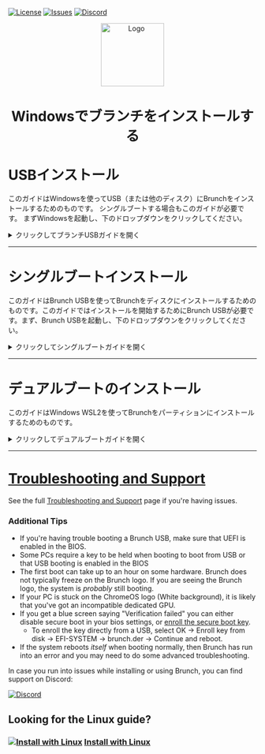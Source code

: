 <div id="top"></div>

<!-- Shields/Logos -->
[![License][license-shield]][license-url]
[![Issues][issues-shield]][issues-url]
[![Discord][discord-shield]][discord-url]
<!-- Project Logo -->
<p align="center">
  <a href="https://github.com/sebanc/brunch" title="Brunch">
   <img src="../Images/terminal_icon-512.png" width="128px" alt="Logo"/>
  </a>
</p>
<h1 align="center">Windowsでブランチをインストールする</h1>

<!-- Installation Guides -->
# USBインストール
このガイドはWindowsを使ってUSB（または他のディスク）にBrunchをインストールするためのものです。 シングルブートする場合もこのガイドが必要です。 まずWindowsを起動し、下のドロップダウンをクリックしてください。

<details>
  <summary>クリックしてブランチUSBガイドを開く</summary>

### 必要条件
- 管理者アクセス。
- ターゲットディスク/USBは16GB以上であること。
  - また、Windowsのインストールに約16GBの空き容量が必要です。
- WSL2によるLinuxのインストール
- `pv`, `tar`, `unzip` および `cgpt` パッケージである.
- ブランチを起動するための[互換PC][互換性]。
- Linuxターミナルを初級レベルで理解していること。
  - このガイドは、このプロセスをできるだけ簡単にすることを目的としているが、基本を知っておくことは期待されている。

### リカバリー
1. お使いのCPUに適したリカバリーをダウンロードしてください。 以下のリストを参考にしてください。 最新のBrunchリリース番号と一致するリカバリーを選択する必要はありません。
  
#### Intel
* 第8世代と第9世代： Intelの場合は"[shyvana][recovery-shyvana]"、Celeronの場合は"[bobba][recovery-bobba]"
* 第10世代: "[jinlon][recovery-jinlon]".
* 第11世代以上: "[voxel][recovery-voxel]".
#### AMD
* Ryzen: "[gumboz][recovery-gumboz]".

リカバリーは上記のリンクをクリックしてご覧ください。 また、[cros.tech][cros-tech]にアクセスし、ご希望のリカバリーを検索することでも見つけることができます。

ご希望のリカバリーを選択した後、特定のリリースを選択することができます。 投稿されたリリースは現在のリリースより遅れている場合がありますが、これは通常のことで、後で現在のリリースにアップデートすることができます。 通常、利用可能な最新リリースを使用することをお勧めします。

### ファイルの収集
2. ブランチのファイルはGitHubリポジトリからダウンロードしてください。他のサイトにあるファイルやオンラインビデオにリンクされているファイルは使用しないでください。 [releases tab][releases-tab]はGitHubのメインページの右側の列の一番下にありますが、一般的には [latest release][latest-release]を使うことが推奨されています。

リリースをダウンロードする際は、リリース記事の下にあるアセットからbrunch...tar.gzファイルを選択してください。 ソースコードファイルは必要ありませんので、ダウンロードしないでください。

続行する前に、WSL2を使ってマイクロソフトストアからLinuxディストロをインストールし、ディストロをセットアップして使用できる状態にしておく必要があります。 システムによってはセットアップが複雑な場合があるので、オンラインリソースを参照してください。

### ターミナルの準備
3. Brunchリリースと選択したChromeOSリカバリーの両方のファイルをダウンロードしたら、WSL2を起動します。
4. pv、cgpt、tar、unzipがインストールされていることを確認する。

```sudo apt update && sudo apt -y install pv cgpt tar unzip```
  * 私の例では、DebianとUbuntuベースのディストロ用のパッケージマネージャーである`apt`を使用している。 Arch を使っている場合は、cgpt にアクセスするために [vboot-utils][vboot-utils] が必要で、それ以外をインストールするには別のパッケージマネージャーが必要になるかもしれません。

4b. Linux のリリースによっては、上記の依存関係をインストールするために `universe` リポジトリが必要になる場合があります。 もし、依存関係が利用できないというエラーが表示された場合は、このコマンドで `universe` レポジトリを追加し、その後でもう一度前のステップを試してください。

```sudo add-apt-repository universe```
  
5. すべての依存関係がインストールされたら、ファイルをダウンロードしたディレクトリに `cd` してください。
  * username`をあなたの*Windows*ユーザー名に置き換えてください。
  * linuxのターミナルは大文字と小文字を区別します。

```cd /mnt/c/Users/username/Downloads```
  
6. tar`を使ってBrunchアーカイブを取り出す。
  * `brunch_filename.tar.gz` を実際のファイル名に置き換えてください。

```tar zxvf brunch_filename.tar.gz```
  
7. `unzip`を使用してChromeOSリカバリを解凍する。
  * chromeos_filename.bin.zip`を実際のファイル名に置き換える。

```unzip chromeos_filename.bin.zip```

完了すると、ブランチアーカイブから4つの新しいファイルと、次のステップで使用するリカバリビンができます。

### ブランチ

8. ファイルの準備ができたら、Brunchのインストールは完了です。
  * 前と同じように、`chromeos_filename.bin`をbinファイルの実際のファイル名に置き換える。

```sudo bash chromeos-install.sh -src chromeos_filename.bin -dst chromeos.img```

スクリプトが確認を求めてくる。 インストールの準備ができたら、プロンプトに `yes` と入力してください。

ディスクの速度によってはインストールに時間がかかるかもしれません。 GPTヘッダーのエラーがいくつか出るかもしれませんが、無視してください。

インストールが終了すると、ChromeOSがインストールされたことが報告されます。 ターミナルを閉じる前に、追加のエラーがないことを確認してください。 エラーがなければ、問題ありません！

### USBを作る

9. WSL2は直接ディスクにアクセスできないので、WSL2でimgを作成し、[Rufus][rufus-link]や[Etcher][etcher-link]などの別のプログラムを使ってディスクをUSBに書き込みます。お好みのプログラムを開き、ダウンロードフォルダ内のchromeos.imgを選択し、USBに書き込みます。

### 次のステップ
  
USBまたは2台目の内蔵ディスクにインストールした場合は、Brunchを起動する準備ができているはずです。 USBにインストールした場合は、接続したまま再起動してください。 最初の起動に時間がかかるのは普通です。

* 最初の起動は、[changing kernels][change-kernels]や[framework options][framework-options]のような重要なものをセットアップするのに最適なタイミングである。
* もし何か問題があれば、[Brunch Configuration Menu][edit-brunch-config] でパッチや解決策を確認することを強くお勧めします。
* この時点で、お使いのデバイスは、実際のサイズに関係なく、インストールが14GBしかないと誤って表示する可能性があります。これは、**Ctrl + Alt + F2**を使用して起動画面で開発者シェルを開くことで修正できます。
  * `root`としてログインしてください。パスワードはないはずです。
  * `resize-data`と入力し、終了したらPCを再起動する。 これで報告されたサイズが正確になるはずです。

## セキュアブート
  
10. セキュアブートが有効になっている場合、起動時に「検証に失敗しました： (15) アクセス拒否」というブルースクリーンが表示されることがある。
  * USBから直接キーを登録するには、「OK」→「Enroll key from disk」→「EFI-SYSTEM」→「brunch.der」→「Continue」を選択し、再起動します。

  </details>
  
***
 
# シングルブートインストール
このガイドはBrunch USBを使ってBrunchをディスクにインストールするためのものです。このガイドではインストールを開始するためにBrunch USBが必要です。まず、Brunch USBを起動し、下のドロップダウンをクリックしてください。

<details>
  <summary>クリックしてシングルブートガイドを開く</summary>

### 必要条件
- 管理者アクセス
- ターゲットディスクは最低16GB必要です。
- 動作するBrunch USB
- Brunchを起動するための[互換PC][互換性]。
- 入門レベルのLinuxターミナルの理解
  - 本ガイドはこのプロセスをできるだけ簡単にすることを目的としていますが、基本的な知識は必要です。

### ターゲットディスクの選択
  
1. ChromeOSにログインし、**Ctrl + Alt + F2**でTTY2ターミナルに切り替え、`chronos`としてログインする。

2. 続行する前に、インストール先のディスクを確認してください。 続行する前に**絶対に確認してください**。このインストールは、他のパーティションを含め、ディスク上の**すべてを消去します**。 ディスクは 16 GB 以上でなければインストールに失敗します。 どのディスクがターゲットかを決定する方法はいくつかありますが、この例では `lsblk` を使用します。
  
```lsblk -e7```
  
このコマンドはディスクとその上のパーティションを表示します。 サイズと現在マウントされているかどうかも表示されます。 この情報を使って、どのディスクがターゲットかを決定する。
  
***
  
#### ヒント:
  
* ターゲットは zram やループデバイスではありません。
* PCによっては、ディスクを正しく表示する前にRAIDを無効にする必要があります。
* このインストールでは、USBはHDDやSSDと同じように扱われます。
* ディスクに EFI マウントポイントがある場合、そのディスクが起動ディスクとなります。
  * 現在起動しているディスクに直接インストールすることはできません。
* シングルブートでインストールする場合、ターゲットはパーティションではありません。この方法はディスク全体にインストールします。
  
  ***
  
### 
  
3. ターゲットディスクが決まったら、Brunchのインストールは完了です。
  * `disk`をターゲットディスクに置き換えてください。 (例えば `sdb`、`mmcblk0`、`nvme0n1` など）。
  
```sudo chromeos-install -dst /dev/disk```
  
スクリプトが確認を求める。 インストールする準備ができたら、プロンプトに `yes` と入力してください。
  
ターゲットディスクの速度によってはインストールに時間がかかる場合があります。 GPTヘッダーのエラーがいくつか出るかもしれませんが、無視してください。
  
インストールが完了すると、ChromeOSがインストールされたことが報告されます。 ターミナルを閉じる前に、ターミナルに追加のエラーがないことを確認してください。 エラーがなければ、問題ありません！

### 次のステップ
  
It is normal for the first boot to take a very long time, please be patient.

* 最初の起動は、[changing kernels][change-kernels]や[framework options][framework-options]などの重要な設定をするのに最適なタイミングです。
* もし何か問題があれば、[Brunch Configuration Menu][edit-brunch-config] でパッチや解決策を確認することを強くお勧めします。
  
</details>  
  
  ***
 
# デュアルブートのインストール
このガイドはWindows WSL2を使ってBrunchをパーティションにインストールするためのものです。

<details>
  <summary>クリックしてデュアルブートガイドを開く</summary>

### 必要条件
- 管理者権限。
- ターゲットパーティションは16GB以上で、暗号化されておらず（ビットロッカーは無効）、NTFSでフォーマットされていること。
- WSL2がインストールされていること。
- `pv`、`tar`、`unzip`、`cgpt` パッケージ。
- Brunchを起動するための[互換PC][compatibility]。
- Linux ターミナルの入門レベルの理解。
  - このガイドはこのプロセスをできるだけ簡単にすることを目的としているが、基本的なことは知っていることが望ましい。
### リカバリー
1. お使いのCPUに適したリカバリーをダウンロードします。 以下のリストを参考にしてください。 最新のBrunchリリース番号と一致するリカバリーを選択する必要はありません。
  
#### Intel
* 第8世代と第9世代： Intel 用 "[shyvana][recovery-shyvana]」／Celeron 用 "[bobba][recovery-bobba]".
* 第 10 世代： 第 10 世代: "[jinlon][recovery-jinlon]」.
* 第11世代以上： "[voxel][recovery-voxel]".
#### AMD
* Ryzen: "[gumboz][recovery-gumboz]".

Recoveries can be found by clicking the above links. They can also be found by going to [cros.tech][cros-tech] and searching for the recovery you want.

After selecting the recovery you want, you can select a specific release. Posted releases may be behind the current release, this is normal and you can update into the current release later. It is usually suggested to use the latest release avaliable.

### Gathering Files
2. Download the Brunch files from this GitHub repository. Do not use files found on other sites or linked in videos online. The [releases tab][releases-tab] can be found at the bottom of the right-hand column on the main GitHub page, but it is generally suggested to use the [latest release][latest-release].

When downloading a release, select the brunch...tar.gz file from the assets at the bottom of the release post. You do not need the source code files, do not download them.

Before continuing, you will need a linux distro installed from the Microsoft Store using WSL2, and the distro must be set up and ready to use. Please refer to online resources for this as the setup can be complicated for some systems.

### Prepare the Terminal
3. Once both files have been downloaded, the Brunch release and your chosen ChromeOS recovery, Launch WSL2.
4. Make sure that pv, cgpt, tar and unzip are installed.

```sudo apt update && sudo apt -y install pv cgpt tar unzip```
  * My example uses `apt`, a package manager for Debian and Ubuntu based distros. If you use Arch, you will need [vboot-utils][vboot-utils] for access to cgpt and a different package manager may be needed to install the rest.

4b. Some Linux releases may require the `universe` repo to install some of the above dependencies. If you get any errors about a dependency being unavaliable, add the `universe` repo with this command, and then try the previous step again afterwards.

```sudo add-apt-repository universe```
  
5. After all dependencies have been installed, `cd` into the directory where your files were downloaded.
  * Replace `username` with your *Windows* username.
  * The linux terminal is Case Sensitive, be mindful of capital letters.

```cd /mnt/c/Users/username/Downloads```
  
6. Extract the Brunch archive using `tar`
  * Replace `brunch_filename.tar.gz` with the file's actual filename.

```tar zxvf brunch_filename.tar.gz```
  
7. Extract the ChromeOS recovery using `unzip`
  * Replace `chromeos_filename.bin.zip` with the file's actual filename.

```unzip chromeos_filename.bin.zip```

Once completed, you will have 4 new files from the brunch archive, and a recovery bin that we will use in the next step.

### Install Brunch

8. Once you've got your files ready, you're ready to install Brunch.
  * As before, replace `chromeos_filename.bin` with the bin file's actual filename.
  * You will also replace `size` with a whole number. (Such as `14`, `20`, or `100` for example)
    * The number must be a *minimum* of 14, but *less* than the avaliable space on your partition in GB.

Make a directory to install Brunch, for example:  
  - run `mkdir /mnt/c/Users/username/brunch` if you want to install brunch in your home folder on C: partition.
  - or `mkdir /mnt/d/brunch` if you want to install brunch in the D: partition.

  Then launch the installer providing "-dst" argument with the name of the image file to be created (in your brunch directory):
```sudo bash chromeos-install.sh -src chromeos_filename.bin -dst /mnt/c/Users/username/brunch/chromeos.img -s size```

The installation may take some time depending on the speed of your target disk, please be patient. There may be a couple of GPT Header errors, which can be safely ignored. If you are told that there is not enough space to install, reduce the number at the end of your command until it fits. It is normal that the img cannot take the entire space of the partition, as some of that space is reserved by the system.

When the installer asks you for the type of install, type "dualboot" in the terminal and press "Enter" to continue.

The installation will report that ChromeOS was installed when it is finished. Before continuing, make sure that there are no additional errors in the terminal. If there are no errors, then you are good to continue!
  
### Set up Grub2Win
10. Install [Grub2win][grub2win] if you have not already, then launch the program. (Windows Defender sometimes will flag Grub2Win as a virus and remove it)
  
11. Click on the `Manage Boot Menu` button, then click `Chrome` under 'Import Configuration File'.
  
  * Select your chromeos.img.grub.txt file that we created earlier.
  * Click `Import Selected Items`
    * Your entry will not be saved unless you click `Apply`.

### Prevent Windows from locking the NTFS partition
12. Disable encryption / hibernation

ChromeOS will not be bootable and / or stable if you do not perform the below actions (Refer to Windows online resources if needed):
  - Ensure that bitlocker is disabled on the drive which contains the ChromeOS image or disable it.
  - Disable fast startup.
  - Disable hibernation.
  
At this point, you are ready to reboot and you'll be greeted by the Grub2win menu instead of booting into Windows. 

### Next Steps
  
It is normal for the first boot to take a very long time, please be patient.

* The first boot is the best time to setup anything important such as [changing kernels][changing-kernels] or [framework options][framework-options] by selecting the "ChromeOS (Settings)" boot option.
* If you have any issues, it is strongly advised to check out the [Brunch Configuration Menu][edit-brunch-config] for possible patches or solutions.

  </details>
 
 ***
 
# [Troubleshooting and Support][troubleshooting-and-faqs]

See the full [Troubleshooting and Support][troubleshooting-and-faqs] page if you're having issues.

### Additional Tips
* If you're having trouble booting a Brunch USB, make sure that UEFI is enabled in the BIOS.
* Some PCs require a key to be held when booting to boot from USB or that USB booting is enabled in the BIOS
* The first boot can take up to an hour on some hardware. Brunch does not typically freeze on the Brunch logo. If you are seeing the Brunch logo, the system is _probably_ still booting.
* If your PC is stuck on the ChromeOS logo (White background), it is likely that you've got an incompatible dedicated GPU.
* If you get a blue screen saying "Verification failed" you can either disable secure boot in your bios settings, or [enroll the secure boot key][secure-boot].
  * To enroll the key directly from a USB, select OK -> Enroll key from disk -> EFI-SYSTEM -> brunch.der -> Continue and reboot.
* If the system reboots _itself_ when booting normally, then Brunch has run into an error and you may need to do some advanced troubleshooting.

In case you run into issues while installing or using Brunch, you can find support on Discord:

[![Discord][discord-shield]][discord-url]

<!-- Alternate Guide -->
## Looking for the Linux guide?
### [![Install with Linux][linux-img]][linux-guide]  [Install with Linux][Linux-guide]

<!-- Reference Links -->
<!-- Badges -->
[license-shield]: https://img.shields.io/github/license/sebanc/brunch?label=License&logo=Github&style=flat-square
[license-url]: ../LICENSE
[forks-shield]: https://img.shields.io/github/forks/sebanc/brunch?label=Forks&logo=Github&style=flat-square
[forks-url]: https://github.com/sebanc/brunch/fork
[stars-shield]: https://img.shields.io/github/stars/sebanc/brunch?label=Stars&logo=Github&style=flat-square
[stars-url]: https://github.com/sebanc/brunch/stargazers
[issues-shield]: https://img.shields.io/github/issues/sebanc/brunch?label=Issues&logo=Github&style=flat-square
[issues-url]: https://github.com/sebanc/brunch/issues
[pulls-shield]: https://img.shields.io/github/issues-pr/sebanc/brunch?label=Pull%20Requests&logo=Github&style=flat-square
[pulls-url]: https://github.com/sebanc/brunch/pulls
[discord-shield]: https://img.shields.io/badge/Discord-Join-7289da?style=flat-square&logo=discord&logoColor=%23FFFFFF
[discord-url]: https://discord.gg/x2EgK2M

<!-- Outbound Links -->
[croissant]: https://github.com/imperador/chromefy
[swtpm]: https://github.com/stefanberger/swtpm
[linux-surface]: https://github.com/linux-surface/linux-surface
[chromebrew]: https://github.com/skycocker/chromebrew
[intel-cpus]: https://en.wikipedia.org/wiki/Intel_Core
[intel-list]: https://en.wikipedia.org/wiki/List_of_Intel_CPU_microarchitectures
[atom-cpus]: https://en.wikipedia.org/wiki/Intel_Atom
[atom-list]: https://en.wikipedia.org/wiki/List_of_Intel_Atom_microprocessors
[amd-sr-list]: https://en.wikipedia.org/wiki/List_of_AMD_accelerated_processing_units#%22Stoney_Ridge%22_(2016)
[amd-ry-list]: https://en.wikipedia.org/wiki/List_of_AMD_Ryzen_processors
[recovery-bobba]: https://cros.tech/device/bobba
[recovery-shyvana]: https://cros.tech/device/shyvana
[recovery-jinlon]: https://cros.tech/device/jinlon
[recovery-voxel]: https://cros.tech/device/voxel
[recovery-gumboz]: https://cros.tech/device/gumboz
[cros-tech]: https://cros.tech/
[cros-official]: https://cros-updates-serving.appspot.com/
[vboot-utils]: https://aur.archlinux.org/packages/vboot-utils
[rufus-link]: https://rufus.ie/
[etcher-link]: https://www.balena.io/etcher/
[grub2win]: https://sourceforge.net/projects/grub2win/

<!-- Images -->
[decon-icon-24]: ../Images/decon_icon-24.png
[decon-icon-512]: ../Images/decon_icon-512.png
[terminal-icon-24]: ../Images/terminal_icon-24.png
[terminal-icon-512]: ../Images/terminal_icon-512.png
[settings-icon-512]: ../Images/settings_icon-512.png
[windows-img]: https://img.icons8.com/color/24/000000/windows-10.png
[linux-img]: https://img.icons8.com/color/24/000000/linux--v1.png

<!-- Internal Links -->
[windows-guide]: ./install-with-windows.md
[linux-guide]: ./install-with-linux.md
[troubleshooting-and-faqs]: ./troubleshooting-and-faqs.md
[compatibility]: ../README.md#supported-hardware
[changing-kernels]: ./troubleshooting-and-faqs.md#kernels
[framework-options]: ./troubleshooting-and-faqs.md#framework-options
[releases-tab]: https://github.com/sebanc/brunch/releases
[latest-release]: https://github.com/sebanc/brunch/releases/latest
[brunch-der]: https://github.com/sebanc/brunch/raw/main/brunch.der
[secure-boot]: ./install-with-linux.md#secure-boot
[brunch-usb-guide-win]:  ./install-with-windows.md#usb-installations
[brunch-usb-guide-lin]:  ./install-with-linux.md#usb-installations
[edit-brunch-config]: ./troubleshooting-and-faqs.md#brunch-configuration-menu
